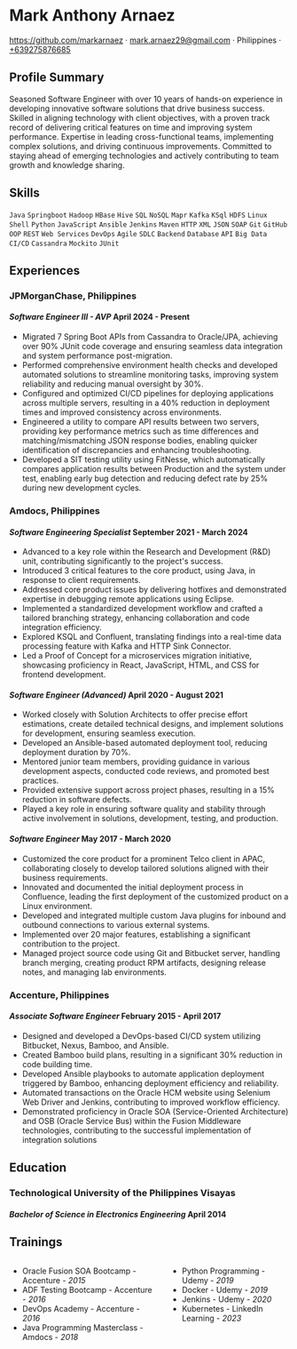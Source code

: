 <link rel="stylesheet" type="text/css" href="resume-stylesheet.css">

<!-- <span class="quote" style="color: gray; font-size: 0.8rem;">~ 2024-01-21 ~</span> -->

# Mark Anthony Arnaez

<div class="info">

<!-- [![GitHub:](https://cdn.simpleicons.org/github?viewbox=auto)](https://github.com/markarnaez) · [![LinkedIn:](https://cdn.simpleicons.org/linkedin?viewbox=auto)](https://linkedin.com/in/mark-anthony-arnaez) · [![Mail:](hhttps://cdn.simpleicons.org/gmail?viewbox=auto)](mailto:mark.arnaez29@gmail.com) mark.arnaez29@gmail.com · [![Location:](https://simpleicons.org/icons/googlemaps.svg) Philippines](https://en.wikipedia.org/wiki/Philippines) · [+639275876685](tel:+639275876685) -->

https://github.com/markarnaez · mark.arnaez29@gmail.com · Philippines · [+639275876685](tel:+639275876685)

</div>

<!-- <div class="quote">
"~ Every great developer you know got there by solving problems they were unqualified to solve until they actually did it. ~"
</div> -->

## Profile Summary

Seasoned Software Engineer with over 10 years of hands-on experience in developing innovative software solutions that drive business success. Skilled in aligning technology with client objectives, with a proven track record of delivering critical features on time and improving system performance. Expertise in leading cross-functional teams, implementing complex solutions, and driving continuous improvements. Committed to staying ahead of emerging technologies and actively contributing to team growth and knowledge sharing.

## Skills

`Java` `Springboot` `Hadoop` `HBase` `Hive` `SQL` `NoSQL` `Mapr` `Kafka` `KSql` `HDFS` `Linux` `Shell` `Python` `JavaScript` `Ansible` `Jenkins` `Maven` `HTTP` `XML` `JSON` `SOAP` `Git` `GitHub` `OOP` `REST` `Web Services` `DevOps` `Agile` `SDLC` `Backend` `Database` `API` `Big Data` `CI/CD` `Cassandra` `Mockito` `JUnit`

## Experiences

### JPMorganChase, Philippines

#### *Software Engineer III - AVP* <time>April 2024 - Present</time>

- Migrated 7 Spring Boot APIs from Cassandra to Oracle/JPA, achieving over 90% JUnit code coverage and ensuring seamless data integration and system performance post-migration.
- Performed comprehensive environment health checks and developed automated solutions to streamline monitoring tasks, improving system reliability and reducing manual oversight by 30%.
- Configured and optimized CI/CD pipelines for deploying applications across multiple servers, resulting in a 40% reduction in deployment times and improved consistency across environments.
- Engineered a utility to compare API results between two servers, providing key performance metrics such as time differences and matching/mismatching JSON response bodies, enabling quicker identification of discrepancies and enhancing troubleshooting.
- Developed a SIT testing utility using FitNesse, which automatically compares application results between Production and the system under test, enabling early bug detection and reducing defect rate by 25% during new development cycles.

### Amdocs, Philippines

#### *Software Engineering Specialist* <time>September 2021 - March 2024</time>

- Advanced to a key role within the Research and Development (R&D) unit, contributing significantly to the project's success.
- Introduced 3 critical features to the core product, using Java, in response to client requirements.
- Addressed core product issues by delivering hotfixes and demonstrated expertise in debugging remote applications using Eclipse.
- Implemented a standardized development workflow and crafted a tailored branching strategy, enhancing collaboration and code integration efficiency.
- Explored KSQL and Confluent, translating findings into a real-time data processing feature with Kafka and HTTP Sink Connector.
- Led a Proof of Concept for a microservices migration initiative, showcasing proficiency in React, JavaScript, HTML, and CSS  for frontend development.

#### *Software Engineer (Advanced)* <time>April 2020 - August 2021</time>

- Worked closely with Solution Architects to offer precise effort estimations, create detailed technical designs, and implement solutions for development, ensuring seamless execution.
- Developed an Ansible-based automated deployment tool, reducing deployment duration by 70%.
- Mentored junior team members, providing guidance in various development aspects, conducted code reviews, and promoted best practices.
- Provided extensive support across project phases, resulting in a 15% reduction in software defects.
- Played a key role in ensuring software quality and stability through active involvement in solutions, development, testing, and production.

#### *Software Engineer* <time>May 2017 - March 2020</time>

- Customized the core product for a prominent Telco client in APAC, collaborating closely to develop tailored solutions aligned with their business requirements.
- Innovated and documented the initial deployment process in Confluence, leading the first deployment of the customized product on a Linux environment.
- Developed and integrated multiple custom Java plugins for inbound and outbound connections to various external systems.
- Implemented over 20 major features, establishing a significant contribution to the project.
- Managed project source code using Git and Bitbucket server, handling branch merging, creating product RPM artifacts, designing release notes, and managing lab environments.

### Accenture, Philippines

#### *Associate Software Engineer* <time>February 2015 - April 2017</time>

- Designed and developed a DevOps-based CI/CD system utilizing Bitbucket, Nexus, Bamboo, and Ansible.
- Created Bamboo build plans, resulting in a significant 30% reduction in code building time.
- Developed Ansible playbooks to automate application deployment triggered by Bamboo, enhancing deployment efficiency and reliability.
- Automated transactions on the Oracle HCM website using Selenium Web Driver and Jenkins, contributing to improved workflow efficiency.
- Demonstrated proficiency in Oracle SOA (Service-Oriented Architecture) and OSB (Oracle Service Bus) within the Fusion Middleware technologies, contributing to the successful implementation of integration solutions

## Education

### Technological University of the Philippines Visayas

#### *Bachelor of Science in Electronics Engineering* <time>April 2014</time>

## Trainings

<div class="columns">
  <div>
    <ul>
      <li>Oracle Fusion SOA Bootcamp - Accenture - <i>2015</i></li>
      <li>ADF Testing Bootcamp - Accenture - <i>2016</i></li>
      <li>DevOps Academy - Accenture - <i>2016</i></li>
      <li>Java Programming Masterclass - Amdocs - <i>2018</i></li>
    </ul>
  </div>
  <div>
    <ul>
      <li>Python Programming - Udemy - <i>2019</i></li>
      <li>Docker - Udemy - <i>2019</i></li>
      <li>Jenkins - Udemy - <i>2020</i></li>
      <li>Kubernetes - LinkedIn Learning - <i>2023</i></li>
    </ul>
  </div>
</div>

